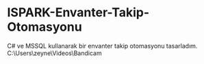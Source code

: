 # ISPARK-Envanter-Takip-Otomasyonu
C# ve MSSQL kullanarak bir envanter takip otomasyonu tasarladım.
C:\Users\zeyne\Videos\Bandicam
